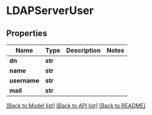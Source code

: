 # LDAPServerUser


## Properties
Name | Type | Description | Notes
------------ | ------------- | ------------- | -------------
**dn** | **str** |  | 
**name** | **str** |  | 
**username** | **str** |  | 
**mail** | **str** |  | 

[[Back to Model list]](../#documentation-for-models) [[Back to API list]](../#documentation-for-api-endpoints) [[Back to README]](../)


